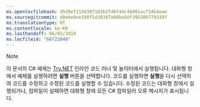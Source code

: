```yaml
---
ms.openlocfilehash: d5d9ef219d397103b2f40f44c4b001acf24b4aae
ms.sourcegitcommit: d8ebe0ee198f5d38387a80ba50f395386779334f
ms.translationtype: HT
ms.contentlocale: ko-KR
ms.lasthandoff: 06/05/2019
ms.locfileid: "66722040"
---
```


> [!NOTE]
> 이 문서의 C# 예제는 [Try.NET](https://dotnet.microsoft.com/platform/try-dotnet) 인라인 코드 러너 및 놀이터에서 실행됩니다. 대화형 창에서 예제를 실행하려면 **실행** 버튼을 선택합니다. 코드를 실행하면 **실행**을 다시 선택하여 코드를 수정하고 수정된 코드를 실행할 수 있습니다. 수정된 코드는 대화형 창에서 실행되거나, 컴파일이 실패하면 대화형 창에 모든 C# 컴파일러 오류 메시지가 표시됩니다.  

